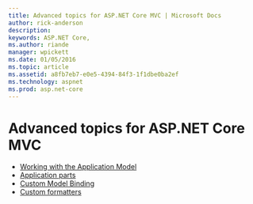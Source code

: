 ```yaml
---
title: Advanced topics for ASP.NET Core MVC | Microsoft Docs
author: rick-anderson
description: 
keywords: ASP.NET Core,
ms.author: riande
manager: wpickett
ms.date: 01/05/2016
ms.topic: article
ms.assetid: a8fb7eb7-e0e5-4394-84f3-1f1dbe0ba2ef
ms.technology: aspnet
ms.prod: asp.net-core
---
```


# Advanced topics for ASP.NET Core MVC

* [Working with the Application Model](../controllers/application-model.md)
* [Application parts](app-parts.md)
* [Custom Model Binding](custom-model-binding.md)
* [Custom formatters](custom-formatters.md)
